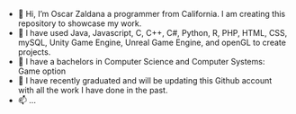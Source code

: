 - 👋 Hi, I’m Oscar Zaldana a programmer from California. I am creating this repository to showcase my work.
- 👀 I have used Java, Javascript, C, C++, C#, Python, R, PHP, HTML, CSS, mySQL, Unity Game Engine, Unreal Game Engine, and openGL to create projects. 
- 🌱 I have a bachelors in Computer Science and Computer Systems: Game option
- 💞️ I have recently graduated and will be updating this Github account with all the work I have done in the past. 
- 📫 ...

<!---
OscarZaldana-Portfolio/OscarZaldana-Portfolio is a ✨ special ✨ repository because its `README.md` (this file) appears on your GitHub profile.
You can click the Preview link to take a look at your changes.
--->
